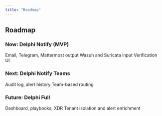 ```yaml
---
title: "Roadmap"
---
```


## Roadmap

### Now: Delphi Notify (MVP)

Email, Telegram, Mattermost output
Wazuh and Suricata input
Verification UI

### Next: Delphi Notify Teams

Audit log, alert history
Team-based routing

### Future: Delphi Full

Dashboard, playbooks, XDR
Tenant isolation and alert enrichment
